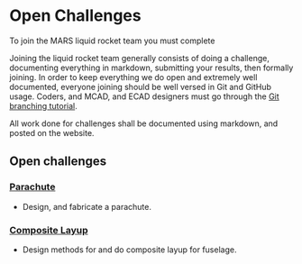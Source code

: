 # Open Challenges

To join the MARS liquid rocket team you must complete


Joining the liquid rocket team generally consists of doing a challenge, documenting everything in markdown, submitting your results, then formally joining. In order to keep everything we do open and extremely well documented, everyone joining should be well versed in Git and GitHub usage. 
Coders, and MCAD, and ECAD designers must go through the [Git branching tutorial](https://learngitbranching.js.org/).

All work done for challenges shall be documented using markdown, and posted on the website. 

## Open challenges

### [Parachute](join/parachute.md)

- Design, and fabricate a parachute.

### [Composite Layup](join/compositelayup.md)

- Design methods for and do composite layup for fuselage. 